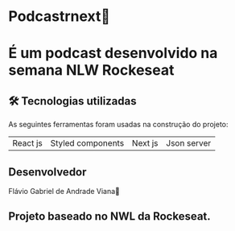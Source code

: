 <h1> Podcastrnext👻 <h1>
  

  
É um podcast desenvolvido na semana NLW Rockeseat
  
## 🛠 Tecnologias utilizadas
As seguintes ferramentas foram usadas na construção do projeto:

  <table>
    <tr> 
      <td> React js 
      <td> Styled components
      <td> Next js
      <td> Json server
    </tr>
  </table>

## Desenvolvedor 
  Flávio Gabriel de Andrade Viana🧐
  
## Projeto baseado no NWL da Rockeseat.

